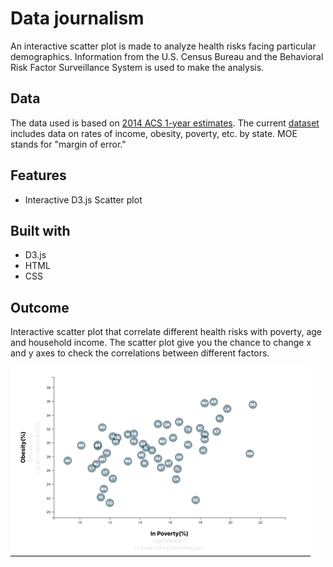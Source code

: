 # Data journalism

An interactive scatter plot is made to analyze health risks facing particular demographics. Information from the U.S. Census Bureau and the Behavioral Risk Factor Surveillance System is used to make the analysis.

## Data

The data used is based on [2014 ACS 1-year estimates](https://factfinder.census.gov/faces/nav/jsf/pages/searchresults.xhtml). The current [dataset](D3_data_journalism/data.csv) includes data on rates of income, obesity, poverty, etc. by state. MOE stands for "margin of error."

## Features

* Interactive D3.js Scatter plot

## Built with

* D3.js
* HTML
* CSS

## Outcome 

Interactive scatter plot that correlate different health risks with poverty, age and household income. The scatter plot give you the chance to change x and y axes to check the correlations between different factors.

![Functionality](images/Functionality.gif)

